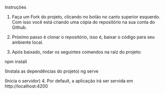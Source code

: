 Instruções

1. Faça um Fork do projeto, clicando no botão no canto superior esquerdo. Com isso você está criando uma cópia do repositório na sua conta do Github.

2. Próximo passo é clonar o repositório, isso é, baixar o código para seu ambiente local.

3. Após baixado, rodar os seguintes comandos na raiz do projeto:

npm install

(Instala as dependências do projeto)
ng serve

(Inicia o servidor)
4. Por default, a aplicação irá ser servida em http://localhost:4200